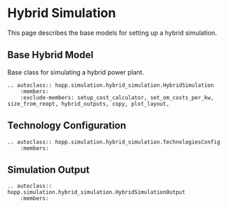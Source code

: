 # Hybrid Simulation

This page describes the base models for setting up a hybrid simulation.

## Base Hybrid Model

Base class for simulating a hybrid power plant.

```{eval-rst}
.. autoclass:: hopp.simulation.hybrid_simulation.HybridSimulation
    :members:
    :exclude-members: setup_cost_calculator, set_om_costs_per_kw, size_from_reopt, hybrid_outputs, copy, plot_layout,
```

## Technology Configuration

```{eval-rst}
.. autoclass:: hopp.simulation.hybrid_simulation.TechnologiesConfig
    :members:
```

## Simulation Output

```{eval-rst}
.. autoclass:: hopp.simulation.hybrid_simulation.HybridSimulationOutput
    :members:
```
